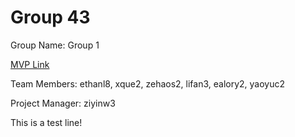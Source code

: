 # Group 43
Group Name: Group 1

[MVP Link](https://docs.google.com/document/d/1WBzJ0QSck9C1q733BJ8LUj5H2teWaYqzw10r3iebdS8/edit?usp=sharing)

Team Members: ethanl8, xque2, zehaos2, lifan3, ealory2, yaoyuc2

Project Manager: ziyinw3

This is a test line!
